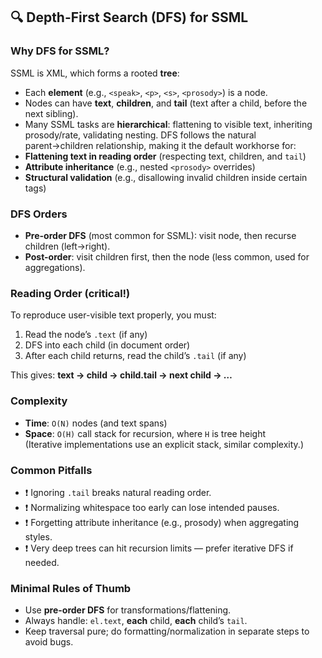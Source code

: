 ## 🔍 Depth-First Search (DFS) for SSML

### Why DFS for SSML?
SSML is XML, which forms a rooted **tree**:
- Each **element** (e.g., `<speak>`, `<p>`, `<s>`, `<prosody>`) is a node.
- Nodes can have **text**, **children**, and **tail** (text after a child, before the next sibling).
- Many SSML tasks are **hierarchical**: flattening to visible text, inheriting prosody/rate, validating nesting.
DFS follows the natural parent→children relationship, making it the default workhorse for:
- **Flattening text in reading order** (respecting text, children, and `tail`)
- **Attribute inheritance** (e.g., nested `<prosody>` overrides)
- **Structural validation** (e.g., disallowing invalid children inside certain tags)

### DFS Orders
- **Pre-order DFS** (most common for SSML): visit node, then recurse children (left→right).
- **Post-order**: visit children first, then the node (less common, used for aggregations).

### Reading Order (critical!)
To reproduce user-visible text properly, you must:
1. Read the node’s `.text` (if any)
2. DFS into each child (in document order)
3. After each child returns, read the child’s `.tail` (if any)

This gives: **text → child → child.tail → next child → …**

### Complexity
- **Time**: `O(N)` nodes (and text spans)
- **Space**: `O(H)` call stack for recursion, where `H` is tree height  
  (Iterative implementations use an explicit stack, similar complexity.)

### Common Pitfalls
- ❗ Ignoring `.tail` breaks natural reading order.
- ❗ Normalizing whitespace too early can lose intended pauses.
- ❗ Forgetting attribute inheritance (e.g., prosody) when aggregating styles.
- ❗ Very deep trees can hit recursion limits — prefer iterative DFS if needed.

### Minimal Rules of Thumb
- Use **pre-order DFS** for transformations/flattening.
- Always handle: `el.text`, **each** child, **each** child’s `tail`.
- Keep traversal pure; do formatting/normalization in separate steps to avoid bugs.